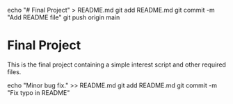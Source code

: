 echo "# Final Project" > README.md
git add README.md
git commit -m "Add README file"
git push origin main

# Final Project
This is the final project containing a simple interest script and other required files.

echo "Minor bug fix." >> README.md
git add README.md
git commit -m "Fix typo in README"
